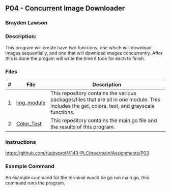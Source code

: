 ## P04 - Concurrent Image Downloader
### Brayden Lawson
### Description:

This program will create have two functions, one which will download images sequentially, and one that will download images concurrently. 
After this is done the progam will write the time it took for each to finish. 
### Files

|   #   | File     | Description                      |
| :---: | -------- | -------------------------------- |
|   1   | [img_module](https://github.com/bglawson1001/img_module) | This repository contains the various packages/files that are all in one module. This includes the get, colors, text, and grayscale functions. |
|   2   | [Color_Test](https://github.com/bglawson1001/Color_Test) | This repository contains the main.go file and the results of this program.



### Instructions

https://github.com/rugbyprof/4143-PLC/tree/main/Assignments/P03

### Example Command

An example command for the terminal would be go run main.go, this command runs the program.

